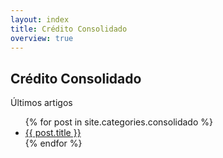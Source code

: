 ```yaml
---
layout: index
title: Crédito Consolidado
overview: true
---
```


## Crédito Consolidado

<span class="latest-article">Últimos artigos</span>

<ul class="index">
  {% for post in site.categories.consolidado %}
    <li><a href="{{ post.url }}">{{ post.title }}</a></li>
  {% endfor %}
</ul>
